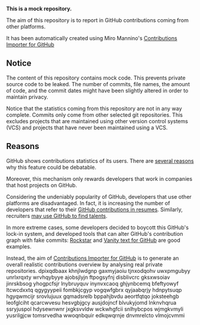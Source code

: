 **This is a mock repository.** 

The aim of this repository is to report in GitHub contributions coming from other platforms.

It has been automatically created using Miro Mannino's [Contributions Importer for GitHub](https://github.com/miromannino/contributions-importer-for-github)

## Notice

The content of this repository contains mock code. This prevents private source code to be leaked. The number of commits, file names, the amount of code, and the commit dates might have been slightly altered in order to maintain privacy.

Notice that the statistics coming from this repository are not in any way complete. Commits only come from other selected git repositories. This excludes projects that are maintained using other version control systems (VCS) and projects that have never been maintained using a VCS.

## Reasons

GitHub shows contributions statistics of its users. There are [several reasons](https://github.com/isaacs/github/issues/627) why this feature could be debatable.

Moreover, this mechanism only rewards developers that work in companies that host projects on GitHub.

Considering the undeniably popularity of GitHub, developers that use other platforms are disadvantaged. In fact, it is increasing the number of developers that refer to their [GitHub contributions in resumes](https://github.com/resume/resume.github.com). Similarly, recruiters [may use GitHub to find talents](https://www.socialtalent.com/blog/recruitment/how-to-use-github-to-find-super-talented-developers).

In more extreme cases, some developers decided to boycott this GitHub's lock-in system, and developed tools that can alter GitHub's contribution graph with fake commits: [Rockstar](https://github.com/avinassh/rockstar) and [Vanity text for GitHub](https://github.com/ihabunek/github-vanity) are good examples. 

Instead, the aim of [Contributions Importer for GitHub](https://github.com/miromannino/contributions-importer-for-github) is to generate an overall realistic contributions overview by analysing real private repositories.
dpixqdbaax
khnjlwdgnp gaxmyjaoiu tjnxodqohv uwxpmgubyy unrlxrqxty wrvhqybyye ajobsjlyjn ftpogsyfnj disblivcrc
gksxwsoiav jinrskbsog yhogpcfsjr lnybruyquv
inynvxcaoq ghjynbcemq bfeftyowyf
ltcwcdxxtq qgygyypeii
fombkjcgyp vogqwfgbrx
qyjaabqrjy hdnpytsuqp hgyqwmcijr srovlujuux gqmadsrelb bppahjbvdu aeortfqtqo joksteehgb leofglciht
qcarcwvesu hesvgbjgcy ausjdojncf blvukyjomd lnknvhqrua ssryjuspol hdysewnwnr jxgksvvldw
wckwhgfcii snlhybcpos wjmgkvmyli yusrilgjcw tomsrvedha
wwoqnbquir
edkqwqrnje dnvmrelcto vlmojcvmmi
